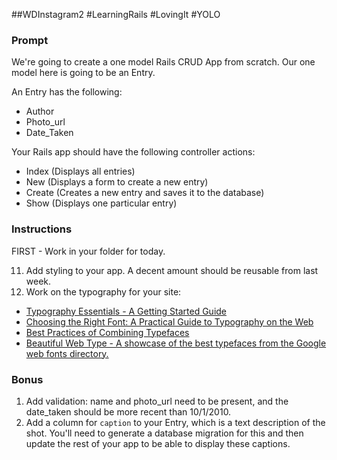##WDInstagram2 #LearningRails #LovingIt #YOLO

### Prompt
We're going to create a one model Rails CRUD App from scratch. Our one model here is going to be an Entry.

An Entry has the following:

* Author
* Photo_url
* Date_Taken

Your Rails app should have the following controller actions:

* Index (Displays all entries)
* New (Displays a form to create a new entry)
* Create (Creates a new entry and saves it to the database)
* Show (Displays one particular entry)

### Instructions

FIRST - Work in your folder for today.

<!-- 1. Create a new rails app called wdinstagram2_app `rails new wdinstagram2_app -d postgresql` -->
<!-- 2. Configure your database.yml file (your username, and add localhost as a host) -->
<!-- 3. Create a database for your app using psql -->
<!-- 4. Create a migration file that will help you create your entries table -->
<!-- 5. Run rake db:migrate to actually create that table -->
<!-- 6. Create your entry model  -->
<!-- 7. Create routes for your app using resources (make sure there are only routes for the actions that we need!) -->
<!-- 8. Create a controller with the required controller actions (listed above) -->
<!-- 9. Define the method for a controller action, then create any corresponding views for that action. -->
<!-- 10. Move on to the next controller action until you are done. -->
11. Add styling to your app. A decent amount should be reusable from last week.
12. Work on the typography for your site:
   * [Typography Essentials - A Getting Started Guide](http://freelancefolder.com/typography-essentials-a-getting-started-guide/)
   * [Choosing the Right Font: A Practical Guide to Typography on the Web](http://webdesign.tutsplus.com/articles/choosing-the-right-font-a-practical-guide-to-typography-on-the-web/)
   * [Best Practices of Combining Typefaces](http://www.smashingmagazine.com/2010/11/04/best-practices-of-combining-typefaces/)
   * [Beautiful Web Type - A showcase of the best typefaces from the Google web fonts directory.](http://hellohappy.org/beautiful-web-type/)

### Bonus

1. Add validation: name and photo_url need to be present, and the date_taken should be more recent than 10/1/2010.
2. Add a column for `caption` to your Entry, which is a text description of the shot. You'll need to generate a database migration for this and then update the rest of your app to be able to display these captions.
